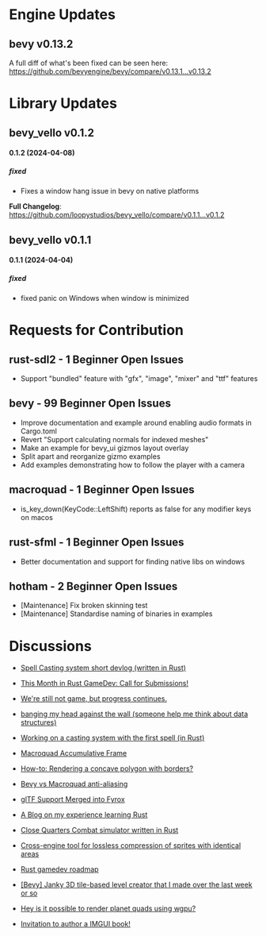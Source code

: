 # Engine Updates

## bevy v0.13.2

 A full diff of what's been fixed can be seen here:  https://github.com/bevyengine/bevy/compare/v0.13.1...v0.13.2



# Library Updates

## bevy_vello v0.1.2

 #### 0.1.2 (2024-04-08)

##### fixed

- Fixes a window hang issue in bevy on native platforms

**Full Changelog**: https://github.com/loopystudios/bevy_vello/compare/v0.1.1...v0.1.2

## bevy_vello v0.1.1

 #### 0.1.1 (2024-04-04)

##### fixed

- fixed panic on Windows when window is minimized




# Requests for Contribution

## rust-sdl2 - 1 Beginner Open Issues

* Support "bundled" feature with "gfx", "image", "mixer" and "ttf" features
## bevy - 99 Beginner Open Issues

* Improve documentation and example around enabling audio formats in Cargo.toml
* Revert "Support calculating normals for indexed meshes"
* Make an example for bevy_ui gizmos layout overlay
* Split apart and reorganize gizmo examples
* Add examples demonstrating how to follow the player with a camera
## macroquad - 1 Beginner Open Issues

* is_key_down(KeyCode::LeftShift) reports as false for any modifier keys on macos
## rust-sfml - 1 Beginner Open Issues

* Better documentation and support for finding native libs on windows
## hotham - 2 Beginner Open Issues

* [Maintenance] Fix broken skinning test
* [Maintenance] Standardise naming of binaries in examples


# Discussions

* [Spell Casting system short devlog (written in Rust)](https://youtu.be/PGMY7xQ4Qpo)

* [This Month in Rust GameDev: Call for Submissions!](https://www.reddit.com/r/rust_gamedev/comments/1c1qjd5/this_month_in_rust_gamedev_call_for_submissions/)

* [We're still not game, but progress continues.](https://www.reddit.com/r/rust_gamedev/comments/1c15y7j/were_still_not_game_but_progress_continues/)

* [banging my head against the wall (someone help me think about data structures)](https://www.reddit.com/r/rust_gamedev/comments/1c12cum/banging_my_head_against_the_wall_someone_help_me/)

* [Working on a casting system with the first spell (in Rust)](https://v.redd.it/m9mmqv24jotc1)

* [Macroquad Accumulative Frame](https://www.reddit.com/r/rust_gamedev/comments/1c12h75/macroquad_accumulative_frame/)

* [How-to: Rendering a concave polygon with borders?](https://www.reddit.com/r/rust_gamedev/comments/1bzzldw/howto_rendering_a_concave_polygon_with_borders/)

* [Bevy vs Macroquad anti-aliasing ](https://www.reddit.com/r/rust_gamedev/comments/1bzcz2k/bevy_vs_macroquad_antialiasing/)

* [glTF Support Merged into Fyrox](https://github.com/FyroxEngine/Fyrox/commit/deeebe575af2b69364e4c36fd41bf91c1c1d946e)

* [A Blog on my experience learning Rust](https://open.substack.com/pub/miteshcodes/p/the-rusty-experience?r=3nfjry&amp;utm_campaign=post&amp;utm_medium=web&amp;showWelcomeOnShare=true)

* [Close Quarters Combat simulator written in Rust](https://v.redd.it/va0d4of07nsc1)

* [Cross-engine tool for lossless compression of sprites with identical areas](https://github.com/elringus/sprite-dicing)

* [Rust gamedev roadmap](https://www.reddit.com/r/rust_gamedev/comments/1bvo1mn/rust_gamedev_roadmap/)

* [[Bevy] Janky 3D tile-based level creator that I made over the last week or so](https://v.redd.it/q4fic5xr9bsc1)

* [Hey is it possible to render planet quads using wgpu?](https://www.reddit.com/r/rust_gamedev/comments/1bugr1y/hey_is_it_possible_to_render_planet_quads_using/)

* [Invitation to author a IMGUI book!](https://www.reddit.com/r/rust_gamedev/comments/1bsywd4/invitation_to_author_a_imgui_book/)

